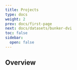 ```yaml
---
title: Projects
type: docs
weight: 2
prev: docs/first-page
next: docs/datasets/bunker-dvi
toc: false
sidebar:
  open: false
---
```


## Overview
